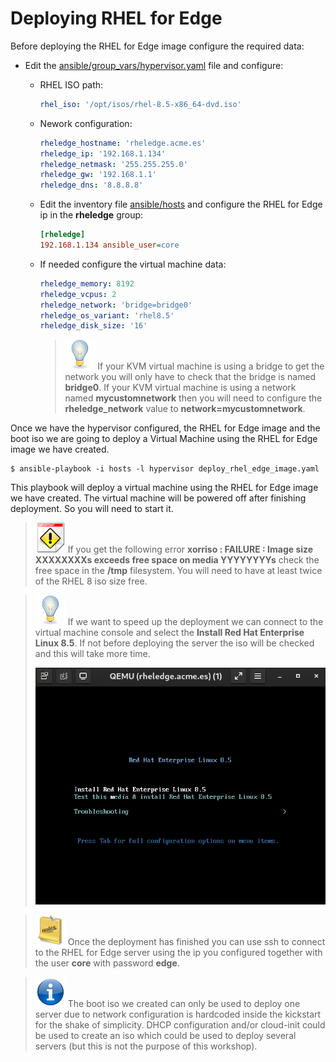 # Deploying RHEL for Edge

Before deploying the RHEL for Edge image configure the required data:

* Edit the [ansible/group_vars/hypervisor.yaml](ansible/group_vars/hypervisor.yaml) file and configure:

  * RHEL ISO path:

    ```yaml
    rhel_iso: '/opt/isos/rhel-8.5-x86_64-dvd.iso'
    ```

  * Nework configuration:

    ```yaml
    rheledge_hostname: 'rheledge.acme.es'
    rheledge_ip: '192.168.1.134'
    rheledge_netmask: '255.255.255.0'
    rheledge_gw: '192.168.1.1'
    rheledge_dns: '8.8.8.8'
    ```

  * Edit the inventory file [ansible/hosts](ansible/hosts) and configure the RHEL for Edge ip in the **rheledge** group:

    ```ini
    [rheledge]
    192.168.1.134 ansible_user=core
    ```

  * If needed configure the virtual machine data:

    ```yaml
    rheledge_memory: 8192
    rheledge_vcpus: 2
    rheledge_network: 'bridge=bridge0'
    rheledge_os_variant: 'rhel8.5'
    rheledge_disk_size: '16'
    ```

    > ![TIP](icons/tip-icon.png) If your KVM virtual machine is using a bridge to get the network you will only have to check that the bridge is named **bridge0**. If your KVM virtual machine is using a network named **mycustomnetwork** then you will need to configure the **rheledge_network** value to **network=mycustomnetwork**.

Once we have the hypervisor configured, the RHEL for Edge image and the boot iso we are going to deploy a Virtual Machine using the RHEL for Edge image we have created.

```console
$ ansible-playbook -i hosts -l hypervisor deploy_rhel_edge_image.yaml
```

This playbook will deploy a virtual machine using the RHEL for Edge image we have created. The virtual machine will be powered off after finishing deployment. So you will need to start it.

> ![IMPORTANT](icons/important-icon.png) If you get the following error **xorriso : FAILURE : Image size XXXXXXXXs exceeds free space on media YYYYYYYYs** check the free space in the **/tmp** filesystem. You will need to have at least twice of the RHEL 8 iso size free.

> ![TIP](icons/tip-icon.png) If we want to speed up the deployment we can connect to the virtual machine console and select the **Install Red Hat Enterprise Linux 8.5**. If not before deploying the server the iso will be checked and this will take more time.
>
> ![BOOT](imgs/rheledge-boot.png)

> ![NOTE](icons/note-icon.png) Once the deployment has finished you can use ssh to connect to the RHEL for Edge server using the ip you configured together with the user **core** with password **edge**.

> ![INFORMATION](icons/information-icon.png) The boot iso we created can only be used to deploy one server due to network configuration is hardcoded inside the kickstart for the shake of simplicity. DHCP configuration and/or cloud-init could be used to create an iso which could be used to deploy several servers (but this is not the purpose of this workshop).
